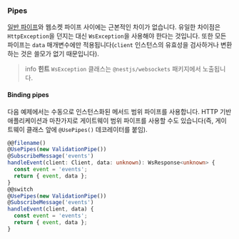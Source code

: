 ### Pipes

[일반 파이프](/pipes)와 웹소켓 파이프 사이에는 근본적인 차이가 없습니다. 유일한 차이점은 `HttpException`을 던지는 대신 `WsException`을 사용해야 한다는 것입니다. 또한 모든 파이프는 `data` 매개변수에만 적용됩니다(`client` 인스턴스의 유효성을 검사하거나 변환하는 것은 쓸모가 없기 때문입니다).

> info **힌트** `WsException` 클래스는 `@nestjs/websockets` 패키지에서 노출됩니다.

#### Binding pipes

다음 예제에서는 수동으로 인스턴스화된 메서드 범위 파이프를 사용합니다. HTTP 기반 애플리케이션과 마찬가지로 게이트웨이 범위 파이프를 사용할 수도 있습니다(즉, 게이트웨이 클래스 앞에 `@UsePipes()` 데코레이터를 붙임).

```typescript
@@filename()
@UsePipes(new ValidationPipe())
@SubscribeMessage('events')
handleEvent(client: Client, data: unknown): WsResponse<unknown> {
  const event = 'events';
  return { event, data };
}
@@switch
@UsePipes(new ValidationPipe())
@SubscribeMessage('events')
handleEvent(client, data) {
  const event = 'events';
  return { event, data };
}
```
